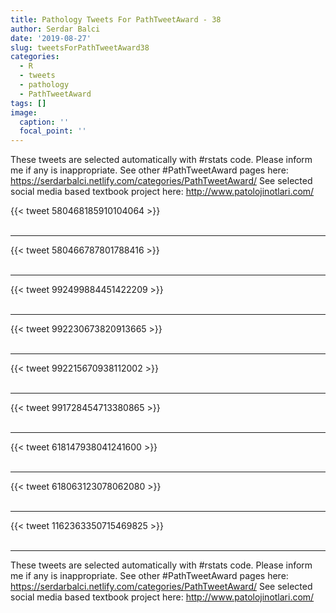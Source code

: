```yaml
---
title: Pathology Tweets For PathTweetAward - 38
author: Serdar Balci
date: '2019-08-27'
slug: tweetsForPathTweetAward38
categories:
  - R
  - tweets
  - pathology
  - PathTweetAward
tags: []
image:
  caption: ''
  focal_point: ''
---
```



These tweets are selected automatically with #rstats code. Please inform me if any is inappropriate.
See other #PathTweetAward pages here: https://serdarbalci.netlify.com/categories/PathTweetAward/ 
See selected social media based textbook project here: http://www.patolojinotlari.com/

{{< tweet 580468185910104064 >}}
<br>
<br>
<hr>
{{< tweet 580466787801788416 >}}
<br>
<br>
<hr>
{{< tweet 992499884451422209 >}}
<br>
<br>
<hr>
{{< tweet 992230673820913665 >}}
<br>
<br>
<hr>
{{< tweet 992215670938112002 >}}
<br>
<br>
<hr>
{{< tweet 991728454713380865 >}}
<br>
<br>
<hr>
{{< tweet 618147938041241600 >}}
<br>
<br>
<hr>
{{< tweet 618063123078062080 >}}
<br>
<br>
<hr>
{{< tweet 1162363350715469825 >}}
<br>
<br>
<hr>


These tweets are selected automatically with #rstats code. Please inform me if any is inappropriate.
See other #PathTweetAward pages here: https://serdarbalci.netlify.com/categories/PathTweetAward/ 
See selected social media based textbook project here: http://www.patolojinotlari.com/
